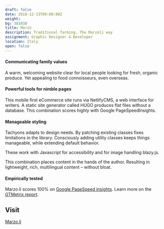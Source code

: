 ```yaml
---
draft: false
date: 2018-12-13T09:00:00Z
weight:
bg: 383838
title: Marzò
description: Traditional farming, The Marzoli way
assignment: Graphic Designer & Developer
location: Italy
open: false
---
```


<!--date: 2019-02-03T15:49:50.219Z-->

<!--
{{/* <flickity src="3si/images/3si-sales.jpg" title="3Si marketing content" selectCell="flkty.selectCell( value, isWrapped, isInstant )" > */}}
-->

#### Communicating family values

A warm, welcoming website clear for local people looking for fresh, organic produce. Yet appealing to food connoisseurs, even overseas.

#### Powerful tools for nimble pages

This mobile first eCommerce site runs via NetlifyCMS, a web interface for writers. A static site generator called HUGO produces flat files without a database. This combination scores highly with Google PageSpeedInsights.

#### Manageable styling

Tachyons adapts to design needs. By patching existing classes fixes limitations in the library. Consciously adding utility classes keeps things manageable, while extending default behavior.

These work with Javascript for accessibility and for image handling blazy.js.

<!--list.js handles client-side search. And the gallery is handled by Flickity.-->

This combination places content in the hands of the author. Resulting in lightweight, rich, multilingual content – without bloat.

#### Empirically tested

Marzo.li scores 100% on [Google PageSpeed insights](https://developers.google.com/speed/pagespeed/insights/?url=https://marzo.li/). Learn more on the [GTMetrix report](https://inspiredlabs.co.uk/gtmetrix.com/reports/may-2019-marzo.li.pdf).




<!--#### Intelligent systems

With OpenCV we aim to solve common problems during harvest. Machine learning and artificial intelligence should resolve challenges of abundance.
-->

<!--Design & Development. Winter&nbsp;2017 - Spring&nbsp;2019
  Marzò-->
<!--
### Marzò are interested in technology that can improve their fledgling business.
#### The problem with quality control
Automating farm activities isn't always viable, and still relies on a hierarchy of farmhands.
Monitoring people's output is often met with resistance. So to improve precision harvesting and simplify the rules, algorithmic comparison provides a cost-effective way to monitor yeilds. By prototyping with OpenCV, the business is exploring the viability of automation and reaping the benefits.
-->

## Visit

[Marzo.li](https://marzo.li/) <!-- Update Marzò -->
